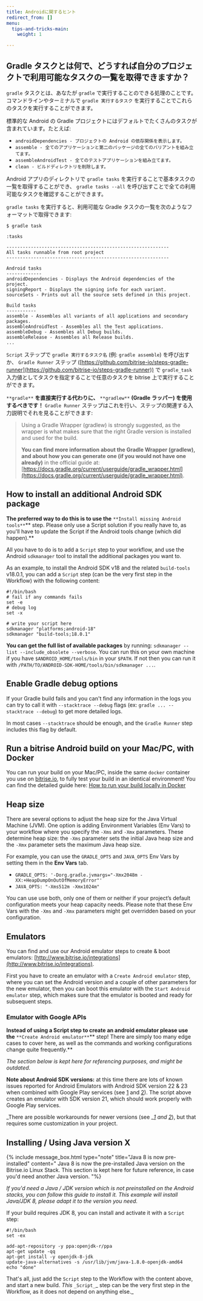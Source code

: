 ```yaml
---
title: Androidに関するヒント
redirect_from: []
menu:
  tips-and-tricks-main:
    weight: 1

---
```

## Gradle タスクとは何で、どうすれば自分のプロジェクトで利用可能なタスクの一覧を取得できますか？

`gradle` タスクとは、あなたが `gradle` で実行することのできる処理のことです。
コマンドラインやターミナルで `gradle 実行するタスク` を実行することでこれらのタスクを実行することができます。

標準的な Android の Gradle プロジェクトにはデフォルトでたくさんのタスクが含まれています。たとえば:

* `androidDependencies - プロジェクトの Android の依存関係を表示します。`
* `assemble - 全てのアプリケーションと第二のパッケージの全てのバリアントを組み立てます。`
* `assembleAndroidTest - 全てのテストアプリケーションを組み立てます。`
* `clean - ビルドディレクトリを削除します。`

Android アプリのディレクトリで `gradle tasks` を実行することで基本タスクの一覧を取得することができ、
`gradle tasks --all` を呼び出すことで全ての利用可能なタスクを確認することができます。

`gradle tasks` を実行すると、利用可能な Gradle タスクの一覧を次のようなフォーマットで取得できます:

    $ gradle task
    
    :tasks
    
    ------------------------------------------------------------
    All tasks runnable from root project
    ------------------------------------------------------------
    
    Android tasks
    -------------
    androidDependencies - Displays the Android dependencies of the project.
    signingReport - Displays the signing info for each variant.
    sourceSets - Prints out all the source sets defined in this project.
    
    Build tasks
    -----------
    assemble - Assembles all variants of all applications and secondary packages.
    assembleAndroidTest - Assembles all the Test applications.
    assembleDebug - Assembles all Debug builds.
    assembleRelease - Assembles all Release builds.
    ...

`Script` ステップで `gradle 実行するタスク名` (例: `gradle assemble`) を呼び出すか、
`Gradle Runner` ステップ ([https://github.com/bitrise-io/steps-gradle-runner](https://github.com/bitrise-io/steps-gradle-runner)) で
`gradle_task` 入力値としてタスクを指定することで任意のタスクを bitrise 上で実行することができます。

`**gradle**` **を直接実行する代わりに、** `**gradlew**` **(Gradle ラッパー) を使用するべきです！**
`Gradle Runner` ステップはこれを行い、ステップの関連する入力説明でそれを見ることができます:

> Using a Gradle Wrapper (gradlew) is strongly suggested, as the wrapper is what makes sure
> that the right Gradle version is installed and used for the build.
>
> **You can find more information about the Gradle Wrapper (gradlew),
> and about how you can generate one (if you would not have one already)**
> in the official guide at: [https://docs.gradle.org/current/userguide/gradle_wrapper.html](https://docs.gradle.org/current/userguide/gradle_wrapper.html).

## How to install an additional Android SDK package

**The preferred way to do this is to use the** `**Install missing Android tools**`** step.
Please only use a Script solution if you really have to, as you'll have to update
the Script if the Android tools change (which did happen).**

All you have to do is to add a `Script` step to your workflow,
and use the Android `sdkmanager` tool to install the additional packages you want to.

As an example, to install the Android SDK v18 and the related `build-tools` v18.0.1,
you can add a `Script` step (can be the very first step in the Workflow)
with the following content:

    #!/bin/bash
    # fail if any commands fails
    set -e
    # debug log
    set -x
    
    # write your script here
    sdkmanager "platforms;android-18"
    sdkmanager "build-tools;18.0.1"

**You can get the full list of available packages** by running:
`sdkmanager --list --include_obsolete --verbose`.
You can run this on your own machine if you have `$ANDROID_HOME/tools/bin` in your `$PATH`.
If not then you can run it with `/PATH/TO/ANDROID-SDK-HOME/tools/bin/sdkmanager ...`.

## Enable Gradle debug options

If your Gradle build fails and you can't find any information in the logs you can try to call it with
`--stacktrace --debug` flags (ex: `gradle ... --stacktrace --debug`) to get more detailed logs.

In most cases `--stacktrace` should be enough, and the `Gradle Runner` step includes
this flag by default.

## Run a bitrise Android build on your Mac/PC, with Docker

You can run your build on your Mac/PC, inside the same `docker` container you use on [bitrise.io](https://www.bitrise.io),
to fully test your build in an identical environment! You can find the detailed guide here:
[How to run your build locally in Docker](/docker/run-your-build-locally-in-docker/)

## Heap size

There are several options to adjust the heap size for the Java Virtual Machine (JVM). One option is adding Environment Variables (Env Vars) to your workflow where you specify the `-Xms` and `-Xmx` parameters. These determine heap size: the `-Xms` parameter sets the initial Java heap size and the `-Xmx` parameter sets the maximum Java heap size.

For example, you can use the `GRADLE_OPTS` and `JAVA_OPTS` Env Vars by setting them in the **Env Vars** tab.

* `GRADLE_OPTS: '-Dorg.gradle.jvmargs="-Xmx2048m -XX:+HeapDumpOnOutOfMemoryError"'`
* `JAVA_OPTS: "-Xms512m -Xmx1024m"`

You can use use both, only one of them or neither if your project’s default configuration meets your heap capacity needs. Please note that these Env Vars with the `-Xms` and `-Xmx` parameters might get overridden based on your configuration.

## Emulators

You can find and use our Android emulator steps to create & boot emulators:
[http://www.bitrise.io/integrations](http://www.bitrise.io/integrations).

First you have to create an emulator with a `Create Android emulator` step,
where you can set the Android version and a couple of other parameters for the new emulator,
then you can boot this emulator with the `Start Android emulator` step,
which makes sure that the emulator is booted and ready for subsequent steps.

### Emulator with Google APIs

**Instead of using a Script step to create an android emulator please use the** `**Create Android emulator**`** step!
There are simply too many edge cases to cover here, as well as the commands and working configurations change quite frequently.**

_The section below is kept here for referencing purposes, and might be outdated._

**Note about Android SDK versions:** at this time there are lots of known issues reported for Android Emulators
with Android SDK version 22 & 23 when combined with Google Play services
(see [1](http://stackoverflow.com/questions/32856919/androidstudio-emulator-wont-run-unless-you-update-google-play-services)
and [2](https://code.google.com/p/android/issues/detail?id=176348)).
The script above creates an emulator with SDK version 21, which should work properly with Google Play services.

_There are possible workarounds for newer versions
(see _[_1_](http://stackoverflow.com/questions/34329363/app-wont-run-unless-you-update-google-play-services-with-google-maps-api-andr)
_and_ [_2_](http://stackoverflow.com/questions/33114112/app-wont-run-unless-you-update-google-play-services)),
but that requires some customization in your project.

## Installing / Using Java version X

{% include message_box.html type="note" title="Java 8 is now pre-installed" content=" Java 8 is now the pre-installed Java version on the Bitrise.io Linux Stack. This section is kept here for future reference, in case you'd need another Java version. "%}

_If you'd need a Java / JDK version which is not preinstalled on the Android stacks,
you can follow this guide to install it. This example will install Java/JDK 8,
please adapt it to the version you need._

If your build requires JDK 8, you can install and activate it with a `Script` step:

    #!/bin/bash
    set -ex
    
    add-apt-repository -y ppa:openjdk-r/ppa
    apt-get update -qq
    apt-get install -y openjdk-8-jdk
    update-java-alternatives -s /usr/lib/jvm/java-1.8.0-openjdk-amd64
    echo "done"

That's all, just add the `Script` step to the Workflow with the content above,
and start a new build. _This_ `_Script_`_ step can be the very first step in the Workflow,
as it does not depend on anything else._